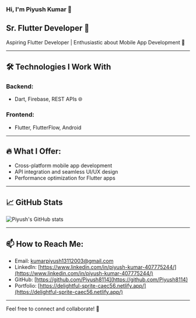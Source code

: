 ### Hi, I'm Piyush Kumar 👋

## Sr. Flutter Developer 🚀

Aspiring Flutter Developer | Enthusiastic about Mobile App Development 🚀  

---

## 🛠 Technologies I Work With
### Backend:
- Dart, Firebase, REST APIs 🌐  
### Frontend:
- Flutter, FlutterFlow, Android  

---

## 🔥 What I Offer:
- Cross-platform mobile app development  
- API integration and seamless UI/UX design  
- Performance optimization for Flutter apps  

---

## 📈 GitHub Stats
![Piyush's GitHub stats](https://github-readme-stats.vercel.app/api?username=Piyush8114&show_icons=true&theme=radical)

---

## 📫 How to Reach Me:
- Email: [kumarpiyush13112003@gmail.com](mailto:kumarpiyush13112003@gmail.com)  
- LinkedIn: [https://www.linkedin.com/in/piyush-kumar-407775244/](https://www.linkedin.com/in/piyush-kumar-407775244/)  
- GitHub: [https://github.com/Piyush8114](https://github.com/Piyush8114)
- Portfolio: [https://delightful-sprite-caec56.netlify.app/](https://delightful-sprite-caec56.netlify.app/)

---

Feel free to connect and collaborate! 🌟
